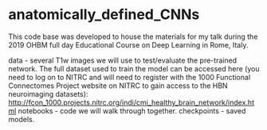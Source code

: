 # anatomically_defined_CNNs

This code base was developed to house the materials for my talk during the 2019 OHBM full day Educational Course on Deep Learning in Rome, Italy.

data - several T1w images we will use to test/evaluate the pre-trained network. The full dataset used to train the model can be accessed here (you need to log on to NITRC and will need to register with the 1000 Functional Connectomes Project website on NITRC to gain access to the HBN neuroimaging datasets): http://fcon_1000.projects.nitrc.org/indi/cmi_healthy_brain_network/index.html
notebooks - code we will walk through together.
checkpoints - saved models. 